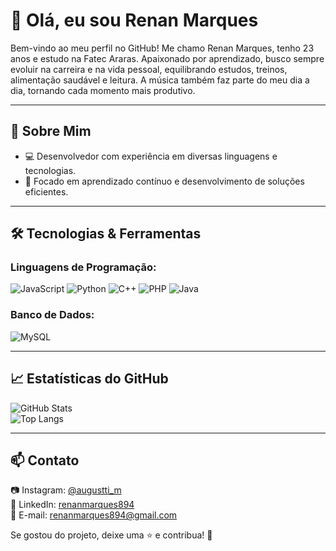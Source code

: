 # 👋 Olá, eu sou Renan Marques

Bem-vindo ao meu perfil no GitHub! Me chamo Renan Marques, tenho 23 anos e estudo na Fatec Araras. Apaixonado por aprendizado, busco sempre evoluir na carreira e na vida pessoal, equilibrando estudos, treinos, alimentação saudável e leitura. A música também faz parte do meu dia a dia, tornando cada momento mais produtivo.

---

## 🚀 Sobre Mim
- 💻 Desenvolvedor com experiência em diversas linguagens e tecnologias.
- 🎯 Focado em aprendizado contínuo e desenvolvimento de soluções eficientes.

---

## 🛠️ Tecnologias & Ferramentas

### Linguagens de Programação:  
![JavaScript](https://img.shields.io/badge/-JavaScript-F7DF1E?style=flat-square&logo=javascript&logoColor=black) ![Python](https://img.shields.io/badge/-Python-3776AB?style=flat-square&logo=python&logoColor=white) ![C++](https://img.shields.io/badge/-C++-00599C?style=flat-square&logo=c%2B%2B&logoColor=white) ![PHP](https://img.shields.io/badge/-PHP-777BB4?style=flat-square&logo=php&logoColor=white) ![Java](https://img.shields.io/badge/-Java-007396?style=flat-square&logo=java&logoColor=white)

### Banco de Dados:  
![MySQL](https://img.shields.io/badge/-MySQL-4479A1?style=flat-square&logo=mysql&logoColor=white)

---

## 📈 Estatísticas do GitHub
![GitHub Stats](https://github-readme-stats.vercel.app/api?username=SEU_USUARIO&show_icons=true&theme=radical)  
![Top Langs](https://github-readme-stats.vercel.app/api/top-langs/?username=SEU_USUARIO&layout=compact&theme=radical)

---

## 📫 Contato
📷 Instagram: [@augustti_m](https://www.instagram.com/augustti_m)  
💼 LinkedIn: [renanmarques894](https://www.linkedin.com/in/renanmarques894)  
📧 E-mail: [renanmarques894@gmail.com](mailto:renanmarques894@gmail.com)  

Se gostou do projeto, deixe uma ⭐ e contribua! 🚀
